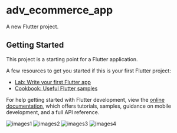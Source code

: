 # adv_ecommerce_app

A new Flutter project.

## Getting Started

This project is a starting point for a Flutter application.

A few resources to get you started if this is your first Flutter project:

- [Lab: Write your first Flutter app](https://docs.flutter.dev/get-started/codelab)
- [Cookbook: Useful Flutter samples](https://docs.flutter.dev/cookbook)

For help getting started with Flutter development, view the
[online documentation](https://docs.flutter.dev/), which offers tutorials,
samples, guidance on mobile development, and a full API reference.

![images1](https://github.com/NeelManiya25/Adv_Ecommerce-app/assets/131368162/fc063210-8002-43fa-9327-821cf912b372)
![images2](https://github.com/NeelManiya25/Adv_Ecommerce-app/assets/131368162/a189f404-3a6a-4125-b382-9ed478a2831c)
![images3](https://github.com/NeelManiya25/Adv_Ecommerce-app/assets/131368162/b95c4f47-682d-421c-9012-a529629ffb30)
![images4](https://github.com/NeelManiya25/Adv_Ecommerce-app/assets/131368162/51adb732-5aed-4671-91d9-542ed8aaf826)
